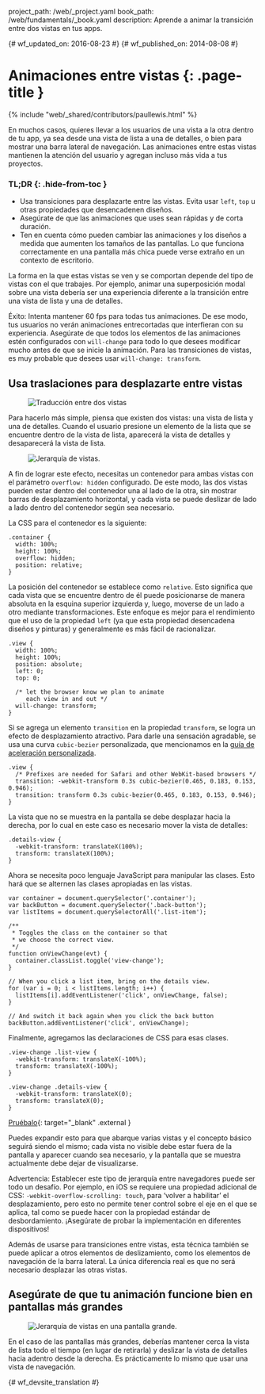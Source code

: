project_path: /web/_project.yaml
book_path: /web/fundamentals/_book.yaml
description: Aprende a animar la transición entre dos vistas en tus apps.

{# wf_updated_on: 2016-08-23 #}
{# wf_published_on: 2014-08-08 #}

# Animaciones entre vistas {: .page-title }

{% include "web/_shared/contributors/paullewis.html" %}

En muchos casos, quieres llevar a los usuarios de una vista a la otra dentro de tu app, ya sea desde una vista de lista a una de detalles, o bien para mostrar una barra lateral de navegación. Las animaciones entre estas vistas mantienen la atención del usuario y agregan incluso más vida a tus proyectos.

### TL;DR {: .hide-from-toc }
* Usa transiciones para desplazarte entre las vistas. Evita usar `left`, `top` u otras propiedades que desencadenen diseños.
* Asegúrate de que las animaciones que uses sean rápidas y de corta duración.
* Ten en cuenta cómo pueden cambiar las animaciones y los diseños a medida que aumenten los tamaños de las pantallas. Lo que funciona correctamente en una pantalla más chica puede verse extraño en un contexto de escritorio.

La forma en la que estas vistas se ven y se comportan depende del tipo de vistas con el que trabajes. Por ejemplo, animar una superposición modal sobre una vista debería ser una experiencia diferente a la transición entre una vista de lista y una de detalles.

Éxito: Intenta mantener 60 fps para todas tus animaciones. De ese modo, tus usuarios no verán animaciones entrecortadas que interfieran con su experiencia. Asegúrate de que todos los elementos de las animaciones estén configurados con `will-change` para todo lo que desees modificar mucho antes de que se inicie la animación. Para las transiciones de vistas, es muy probable que desees usar `will-change: transform`.

## Usa traslaciones para desplazarte entre vistas

<div class="attempt-left">
  <figure>
    <img src="images/view-translate.gif" alt="Traducción entre dos vistas" />
  </figure>
</div>

Para hacerlo más simple, piensa que existen dos vistas: una vista de lista y una de detalles. Cuando el usuario presione un elemento de la lista que se encuentre dentro de la vista de lista, aparecerá la vista de detalles y desaparecerá la vista de lista.

<div style="clear:both;"></div>

<div class="attempt-right">
  <figure>
    <img src="images/container-two-views.svg" alt="Jerarquía de vistas." />
  </figure>
</div>

A fin de lograr este efecto, necesitas un contenedor para ambas vistas con el parámetro `overflow: hidden` configurado. De este modo, las dos vistas pueden estar dentro del contenedor una al lado de la otra, sin mostrar barras de desplazamiento horizontal, y cada vista se puede deslizar de lado a lado dentro del contenedor según sea necesario.

<div style="clear:both;"></div>

La CSS para el contenedor es la siguiente:


    .container {
      width: 100%;
      height: 100%;
      overflow: hidden;
      position: relative;
    }
    

La posición del contenedor se establece como `relative`. Esto significa que cada vista que se encuentre dentro de él puede posicionarse de manera absoluta en la esquina superior izquierda y, luego, moverse de un lado a otro mediante transformaciones. Este enfoque es mejor para el rendimiento que el uso de la propiedad `left` (ya que esta propiedad desencadena diseños y pinturas) y generalmente es más fácil de racionalizar.


    .view {
      width: 100%;
      height: 100%;
      position: absolute;
      left: 0;
      top: 0;
    
      /* let the browser know we plan to animate
         each view in and out */
      will-change: transform;
    }
    

Si se agrega un elemento `transition` en la propiedad `transform`, se logra un efecto de desplazamiento atractivo. Para darle una sensación agradable, se usa una curva `cubic-bezier` personalizada, que mencionamos en la [guía de aceleración personalizada](custom-easing).


    .view {
      /* Prefixes are needed for Safari and other WebKit-based browsers */
      transition: -webkit-transform 0.3s cubic-bezier(0.465, 0.183, 0.153, 0.946);
      transition: transform 0.3s cubic-bezier(0.465, 0.183, 0.153, 0.946);
    }
    

La vista que no se muestra en la pantalla se debe desplazar hacia la derecha, por lo cual en este caso es necesario mover la vista de detalles:


    .details-view {
      -webkit-transform: translateX(100%);
      transform: translateX(100%);
    }
    

Ahora se necesita poco lenguaje JavaScript para manipular las clases. Esto hará que se alternen las clases apropiadas en las vistas.


    var container = document.querySelector('.container');
    var backButton = document.querySelector('.back-button');
    var listItems = document.querySelectorAll('.list-item');
    
    /**
     * Toggles the class on the container so that
     * we choose the correct view.
     */
    function onViewChange(evt) {
      container.classList.toggle('view-change');
    }
    
    // When you click a list item, bring on the details view.
    for (var i = 0; i < listItems.length; i++) {
      listItems[i].addEventListener('click', onViewChange, false);
    }
    
    // And switch it back again when you click the back button
    backButton.addEventListener('click', onViewChange);
    

Finalmente, agregamos las declaraciones de CSS para esas clases.


    .view-change .list-view {
      -webkit-transform: translateX(-100%);
      transform: translateX(-100%);
    }
    
    .view-change .details-view {
      -webkit-transform: translateX(0);
      transform: translateX(0);
    }
    
[Pruébalo](https://googlesamples.github.io/web-fundamentals/fundamentals/design-and-ui/animations/inter-view-animation.html){: target="_blank" .external }

Puedes expandir esto para que abarque varias vistas y el concepto básico seguirá siendo el mismo; cada vista no visible debe estar fuera de la pantalla y aparecer cuando sea necesario, y la pantalla que se muestra actualmente debe dejar de visualizarse.

Advertencia: Establecer este tipo de jerarquía entre navegadores puede ser todo un desafío. Por ejemplo, en iOS se requiere una propiedad adicional de CSS: <code>-webkit-overflow-scrolling: touch</code>, para ‘volver a habilitar’ el desplazamiento, pero esto no permite tener control sobre el eje en el que se aplica, tal como se puede hacer con la propiedad estándar de desbordamiento. ¡Asegúrate de probar la implementación en diferentes dispositivos!

Además de usarse para transiciones entre vistas, esta técnica también se puede aplicar a otros elementos de deslizamiento, como los elementos de navegación de la barra lateral. La única diferencia real es que no será necesario desplazar las otras vistas.

## Asegúrate de que tu animación funcione bien en pantallas más grandes

<div class="attempt-right">
  <figure>
    <img src="images/container-two-views-ls.svg" alt="Jerarquía de vistas en una pantalla grande." />
  </figure>
</div>

En el caso de las pantallas más grandes, deberías mantener cerca la vista de lista todo el tiempo (en lugar de retirarla) y deslizar la vista de detalles hacia adentro desde la derecha. Es prácticamente lo mismo que usar una vista de navegación.






{# wf_devsite_translation #}
